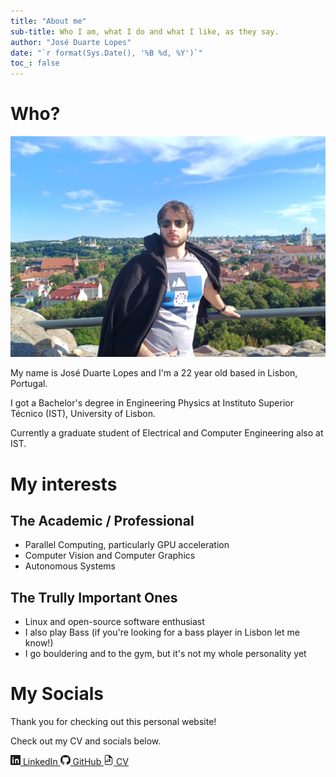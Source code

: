 ```yaml
---
title: "About me"
sub-title: Who I am, what I do and what I like, as they say.
author: "José Duarte Lopes"
date: "`r format(Sys.Date(), '%B %d, %Y')`"
toc_: false
---
```


# Who?

![Me looking cool in Vilnius](../images/me_looking_cool.jpeg)

My name is José Duarte Lopes and I'm a 22 year old based in Lisbon, Portugal.

I got a Bachelor's degree in Engineering Physics at Instituto Superior Técnico (IST), University of Lisbon. 

Currently a graduate student of Electrical and Computer Engineering also at IST.


# My interests

## The Academic / Professional

- Parallel Computing, particularly GPU acceleration
- Computer Vision and Computer Graphics
- Autonomous Systems

## The Trully Important Ones

- Linux and open-source software enthusiast
- I also play Bass (if you're looking for a bass player in Lisbon let me know!)
- I go bouldering and to the gym, but it's not my whole personality yet


# My Socials

Thank you for checking out this personal website!

Check out my CV and socials below.




<div class="button-container">
<a href="https://www.linkedin.com/in/jose-duarte-lopes/" class="button" target="_blank">
<svg xmlns="http://www.w3.org/2000/svg" width="16" height="16" fill="currentColor" class="bi bi-linkedin" viewBox="0 0 16 16">
<path d="M0 1.146C0 .513.526 0 1.175 0h13.65C15.474 0 16 .513 16 1.146v13.708c0 .633-.526 1.146-1.175 1.146H1.175C.526 16 0 15.487 0 14.854V1.146zm4.943 12.248V6.169H3.103v7.225h1.84zm-.92-8.21c.657 0 1.066-.437 1.066-.986-.012-.56-.409-.985-1.05-.985-.642 0-1.066.425-1.066.985 0 .55.409.986 1.028.986h.022zm4.908 8.21V9.359c0-.214.015-.428.078-.582.172-.428.564-.872 1.222-.872.863 0 1.209.658 1.209 1.621v4.035h1.84v-4.309c0-2.292-1.228-3.355-2.865-3.355-1.316 0-1.908.733-2.234 1.249h.032V6.169H7.293c.024.614 0 7.225 0 7.225h1.84z"/>
</svg>
LinkedIn
</a>
<a href="https://github.com/mibismuth" class="button" target="_blank">
<svg xmlns="http://www.w3.org/2000/svg" width="16" height="16" fill="currentColor" class="bi bi-github" viewBox="0 0 16 16">
<path d="M8 0C3.58 0 0 3.58 0 8c0 3.54 2.29 6.53 5.47 7.59.4.07.55-.17.55-.38 0-.19-.01-.82-.01-1.49-2.01.37-2.53-.49-2.69-.94-.09-.23-.48-.94-.82-1.13-.28-.15-.68-.52-.01-.53.63-.01 1.08.58 1.23.82.72 1.21 1.87.87 2.33.66.07-.52.28-.87.51-1.07-1.78-.2-3.64-.89-3.64-3.95 0-.87.31-1.59.82-2.15-.08-.2-.36-1.02.08-2.13 0 0 .67-.21 2.2.82a7.72 7.72 0 012-.27c.68.003 1.36.092 2 .27 1.53-1.04 2.2-.82 2.2-.82.44 1.11.16 1.93.08 2.13.51.56.82 1.27.82 2.15 0 3.07-1.87 3.75-3.65 3.95.29.25.54.73.54 1.48 0 1.07-.01 1.93-.01 2.2 0 .21.15.46.55.38A8.013 8.013 0 0016 8c0-4.42-3.58-8-8-8z"/>
</svg>
GitHub
</a>
<a href="../resources/CV_Jose_Lopes.pdf" class="button" target="_blank">
<svg xmlns="http://www.w3.org/2000/svg" width="16" height="16" fill="currentColor" class="bi bi-file-earmark-text" viewBox="0 0 16 16">
<path d="M14 4.5V14a2 2 0 0 1-2 2H4a2 2 0 0 1-2-2V2a2 2 0 0 1 2-2h5.5L14 4.5zM4 1a1 1 0 0 0-1 1v12a1 1 0 0 0 1 1h8a1 1 0 0 0 1-1V5h-3.5A1.5 1.5 0 0 1 8 3.5V1H4zm3 5a.5.5 0 0 1 .5.5v1a.5.5 0 0 1-1 0v-1A.5.5 0 0 1 7 6zm-3 3a.5.5 0 0 1 .5.5v1a.5.5 0 0 1-1 0v-1A.5.5 0 0 1 4 9zm1 0a.5.5 0 0 1 .5.5v1a.5.5 0 0 1-1 0v-1A.5.5 0 0 1 5 9zm1 0a.5.5 0 0 1 .5.5v1a.5.5 0 0 1-1 0v-1A.5.5 0 0 1 6 9zm1 0a.5.5 0 0 1 .5.5v1a.5.5 0 0 1-1 0v-1A.5.5 0 0 1 7 9zm3-3a.5.5 0 0 1 .5.5v4a.5.5 0 0 1-1 0v-4A.5.5 0 0 1 10 6zm-1 0a.5.5 0 0 1 .5.5v4a.5.5 0 0 1-1 0v-4A.5.5 0 0 1 9 6z"/>
</svg>
CV
</a>
</div>
